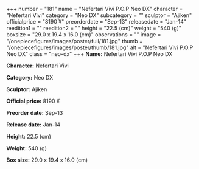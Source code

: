 +++
number = "181"
name = "Nefertari Vivi P.O.P Neo DX"
character = "Nefertari Vivi"
category = "Neo DX"
subcategory = ""
sculptor = "Ajiken"
officialprice = "8190 ¥"
preorderdate = "Sep-13"
releasedate = "Jan-14"
reedition1 = ""
reedition2 = ""
height = "22.5 (cm)"
weight = "540 (g)"
boxsize = "29.0 x 19.4 x 16.0 (cm)"
observations = ""
image = "/onepiecefigures/images/poster/full/181.jpg"
thumb = "/onepiecefigures/images/poster/thumb/181.jpg"
alt = "Nefertari Vivi P.O.P Neo DX"
class = "neo-dx"
+++
**Name:** Nefertari Vivi P.O.P Neo DX

**Character:** Nefertari Vivi

**Category:** Neo DX 

**Sculptor:** Ajiken

**Official price:** 8190 ¥

**Preorder date:** Sep-13

**Release date:** Jan-14

**Height:** 22.5 (cm)

**Weight:** 540 (g)

**Box size:** 29.0 x 19.4 x 16.0 (cm)
